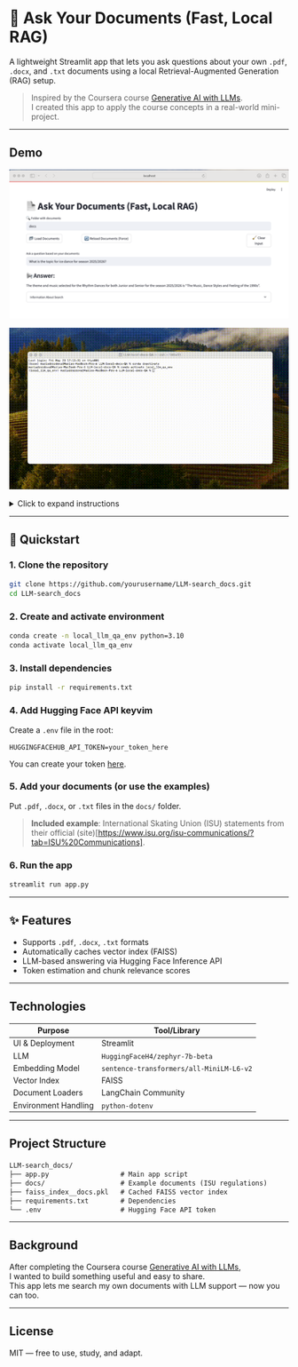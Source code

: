 # 📄 Ask Your Documents (Fast, Local RAG)

A lightweight Streamlit app that lets you ask questions about your own `.pdf`, `.docx`, and `.txt` documents using a local Retrieval-Augmented Generation (RAG) setup.

> Inspired by the Coursera course [Generative AI with LLMs](https://www.coursera.org/learn/generative-ai-with-llms).  
> I created this app to apply the course concepts in a real-world mini-project.

---

## Demo

![Screenshot of the app](demo/screenshot.png)

![App demo](demo/demo.gif)

<details>
<summary>Click to expand instructions</summary>

1. Load your documents into the `docs/` folder  
2. Press "Load Documents"  
3. Ask a question — for example:  
   **"What is the theme for Ice Dance 2025–2026?"**

</details>

---

## 🚀 Quickstart

### 1. Clone the repository

```bash
git clone https://github.com/yourusername/LLM-search_docs.git
cd LLM-search_docs
```

### 2. Create and activate environment

```bash
conda create -n local_llm_qa_env python=3.10
conda activate local_llm_qa_env
```

### 3. Install dependencies

```bash
pip install -r requirements.txt
```

### 4. Add Hugging Face API keyvim

Create a `.env` file in the root:

```
HUGGINGFACEHUB_API_TOKEN=your_token_here
```

You can create your token [here](https://huggingface.co/settings/tokens).

### 5. Add your documents (or use the examples)

Put `.pdf`, `.docx`, or `.txt` files in the `docs/` folder.  
> **Included example**: International Skating Union (ISU) statements from their official (site)[https://www.isu.org/isu-communications/?tab=ISU%20Communications].

### 6. Run the app

```bash
streamlit run app.py
```

---

## ✨ Features

- Supports `.pdf`, `.docx`, `.txt` formats
- Automatically caches vector index (FAISS)
- LLM-based answering via Hugging Face Inference API
- Token estimation and chunk relevance scores

---

## Technologies

| Purpose              | Tool/Library               |
|----------------------|----------------------------|
| UI & Deployment      | Streamlit                  |
| LLM                  | `HuggingFaceH4/zephyr-7b-beta` |
| Embedding Model      | `sentence-transformers/all-MiniLM-L6-v2` |
| Vector Index         | FAISS                      |
| Document Loaders     | LangChain Community        |
| Environment Handling | `python-dotenv`            |

---

## Project Structure

```
LLM-search_docs/
├── app.py                  # Main app script
├── docs/                   # Example documents (ISU regulations)
├── faiss_index__docs.pkl   # Cached FAISS vector index
├── requirements.txt        # Dependencies
└── .env                    # Hugging Face API token
```

---

## Background

After completing the Coursera course [Generative AI with LLMs](https://www.coursera.org/learn/generative-ai-with-llms),  
I wanted to build something useful and easy to share.  
This app lets me search my own documents with LLM support — now you can too.

---

## License

MIT — free to use, study, and adapt.

